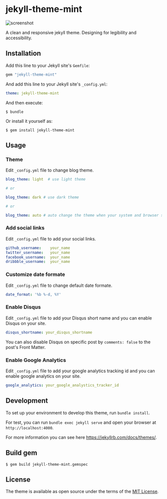 # jekyll-theme-mint

![screenshot](https://raw.github.com/aidewoode/jekyll-theme-mint/master/screenshot.png)

A clean and responsive jekyll theme. Designing for legibility and accessibility.

## Installation

Add this line to your Jekyll site's `Gemfile`:

```ruby
gem "jekyll-theme-mint"
```

And add this line to your Jekyll site's `_config.yml`:

```yaml
theme: jekyll-theme-mint
```

And then execute:

    $ bundle

Or install it yourself as:

    $ gem install jekyll-theme-mint

## Usage

### Theme

Edit `_config.yml` file to change blog theme.

```yaml
blog_theme: light  # use light theme

# or

blog_theme: dark # use dark theme

# or

blog_theme: auto # auto change the theme when your system and browser supported
```

### Add social links

Edit `_config.yml` file to add your social links.

```yaml
github_username:    your_name
twitter_username:   your_name
facebook_username:  your_name
dribbble_username:  your_name
```

### Customize date formate

Edit `_config.yml` file to change default date formate.

```yaml
date_format: '%b %-d, %Y'
```

### Enable Disqus

Edit `_config.yml` file to add your Disqus short name and you can enable Disqus on your site.

```yaml
disqus_shortname: your_disqus_shortname
```

You can also disable Disqus on specific post by `comments: false` to the post's Front Matter.

### Enable Google Analytics

Edit `_config.yml` file to add your google analytics tracking id and you can enable google analytics on your site.

```yaml
google_analytics: your_google_analystics_tracker_id
```


## Development

To set up your environment to develop this theme, run `bundle install`.

For test, you can run `bundle exec jekyll serve` and open your browser at `http://localhost:4000`.

For more information you can see here <https://jekyllrb.com/docs/themes/>.

## Build gem

    $ gem build jekyll-theme-mint.gemspec 

## License

The theme is available as open source under the terms of the [MIT License](https://opensource.org/licenses/MIT).

